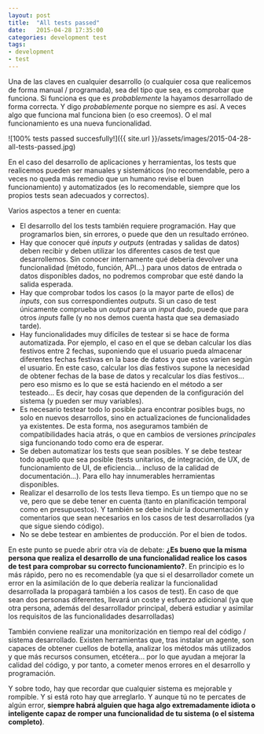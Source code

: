 ```yaml
---
layout: post
title:  "All tests passed"
date:   2015-04-28 17:35:00
categories: development test
tags:
- development
- test
---
```


Una de las claves en cualquier desarrollo (o cualquier cosa que realicemos de forma manual / programada), sea del tipo que sea, es comprobar que funciona. Si funciona es que es _probablemente_ la hayamos desarrollado de forma correcta. Y digo _probablemente_ porque no siempre es así. A veces algo que funciona mal funciona bien (o eso creemos). O el mal funcionamiento es una nueva funcionalidad.

![100% tests passed succesfully!]({{ site.url }}/assets/images/2015-04-28-all-tests-passed.jpg)

En el caso del desarrollo de aplicaciones y herramientas, los tests que realicemos pueden ser manuales y sistemáticos (no recomendable, pero a veces no queda más remedio que un humano revise el buen funcionamiento) y automatizados (es lo recomendable, siempre que los propios tests sean adecuados y correctos).

Varios aspectos a tener en cuenta:

* El desarrollo del los tests también requiere programación. Hay que programarlos bien, sin errores, o puede que den un resultado erróneo.
* Hay que conocer qué _inputs y outputs_ (entradas y salidas de datos) deben recibir y deben utilizar los diferentes casos de test que desarrollemos. Sin conocer internamente qué debería devolver una funcionalidad (método, función, API...) para unos datos de entrada o datos disponibles dados, no podremos comprobar que esté dando la salida esperada. 
* Hay que comprobar todos los casos (o la mayor parte de ellos) de _inputs_, con sus correspondientes _outputs_. Si un caso de test únicamente comprueba un _output_ para un _input_ dado, puede que para otros _inputs_ falle (y no nos demos cuenta hasta que sea demasiado tarde).
* Hay funcionalidades muy difíciles de testear si se hace de forma automatizada. Por ejemplo, el caso en el que se deban calcular los días festivos entre 2 fechas, suponiendo que el usuario pueda almacenar diferentes fechas festivas en la base de datos y que estos varíen según el usuario. En este caso, calcular los días festivos supone la necesidad de obtener fechas de la base de datos y recalcular los días festivos... pero eso mismo es lo que se está haciendo en el método a ser testeado... Es decir, hay cosas que dependen de la configuración del sistema (y pueden ser muy variables).
* Es necesario testear todo lo posible para encontrar posibles bugs, no solo en nuevos desarrollos, sino en actualizaciones de funcionalidades ya existentes. De esta forma, nos aseguramos también de compatibilidades hacia atrás, o que en cambios de versiones _principales_ siga funcionando todo como era de esperar.
* Se deben automatizar los tests que sean posibles. Y se debe testear todo aquello que sea posible (tests unitarios, de integración, de UX, de funcionamiento de UI, de eficiencia... incluso de la calidad de documentación...). Para ello hay innumerables herramientas disponibles.
* Realizar el desarrollo de los tests lleva tiempo. Es un tiempo que no se ve, pero que se debe tener en cuenta (tanto en planificación temporal como en presupuestos). Y también se debe incluir la documentación y comentarios que sean necesarios en los casos de test desarrollados (ya que sigue siendo código).
* No se debe testear en ambientes de producción. Por el bien de todos.

En este punto se puede abrir otra vía de debate: **¿Es bueno que la misma persona que realiza el desarrollo de una funcionalidad realice los casos de test para comprobar su correcto funcionamiento?**. En principio es lo más rápido, pero no es recomendable (ya que si el desarrollador comete un error en la asimilación de lo que debería realizar la funcionalidad desarrollada la propagará también a los casos de test). En caso de que sean dos personas diferentes, llevará un coste y esfuerzo adicional (ya que otra persona, además del desarrollador principal, deberá estudiar y asimilar los requisitos de las funcionalidades desarrolladas)

También conviene realizar una monitorización en tiempo real del código / sistema desarrollado. Existen herramientas que, tras instalar un agente, son capaces de obtener cuellos de botella, analizar los métodos más utilizados y que más recursos consumen, etcétera... por lo que ayudan a mejorar la calidad del código, y por tanto, a cometer menos errores en el desarrollo y programación.

Y sobre todo, hay que recordar que cualquier sistema es mejorable y rompible. Y si está roto hay que arreglarlo. Y aunque tú no te percates de algún error, **siempre habrá alguien que haga algo extremadamente idiota o inteligente capaz de romper una funcionalidad de tu sistema (o el sistema completo)**.
